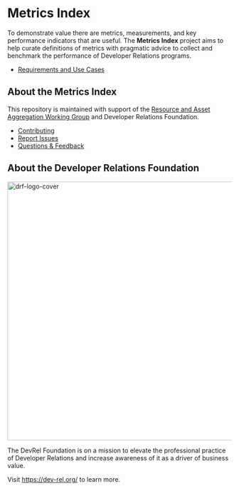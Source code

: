 # Metrics Index

To demonstrate value there are metrics, measurements, and key performance indicators that are useful. The **Metrics Index** project aims to help curate definitions of metrics with pragmatic advice to collect and benchmark the performance of Developer Relations programs.

* [Requirements and Use Cases](https://github.com/DevRel-Foundation/wg-resource-aggregation/discussions/114)

## About the Metrics Index

This repository is maintained with support of the [Resource and Asset Aggregation Working Group](https://github.com/DevRel-Foundation/wg-resource-aggregation) and Developer Relations Foundation.

* [Contributing]()
* [Report Issues](https://github.com/DevRel-Foundation/wg-resource-aggregation/issues)
* [Questions & Feedback](https://github.com/DevRel-Foundation/wg-resource-aggregation/discussions/categories/metrics-index)

## About the Developer Relations Foundation

<img width="580" alt="drf-logo-cover" src="https://dev-rel.org/images/brand/logo-dark-text.svg"/>

The DevRel Foundation is on a mission to elevate the professional practice of Developer Relations and increase awareness of it as a driver of business value. 

Visit https://dev-rel.org/ to learn more.
